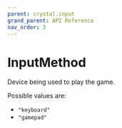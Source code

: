 ```yaml
---
parent: crystal.input
grand_parent: API Reference
nav_order: 3
---
```


# InputMethod

Device being used to play the game.

Possible values are:

- `"keyboard"`
- `"gamepad"`
